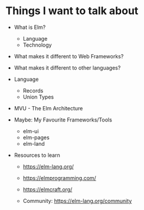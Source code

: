 # Things I want to talk about

- What is Elm?
    - Language
    - Technology
- What makes it different to Web Frameworks?
- What makes it different to other languages?

- Language
    - Records
    - Union Types

- MVU - The Elm Architecture


- Maybe: My Favourite Frameworks/Tools
    - elm-ui
    - elm-pages
    - elm-land


- Resources to learn
    - https://elm-lang.org/
    - https://elmprogramming.com/
    - https://elmcraft.org/

    - Community: https://elm-lang.org/community
